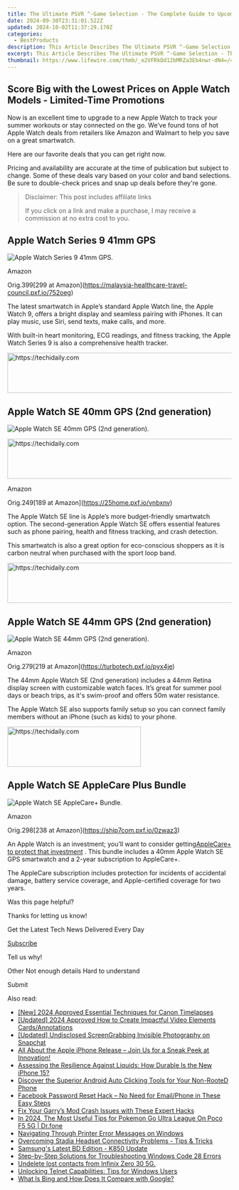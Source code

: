 ```yaml
---
title: The Ultimate PSVR ^-Game Selection - The Complete Guide to Upcoming Titles!
date: 2024-09-30T23:31:01.522Z
updated: 2024-10-02T11:37:29.170Z
categories:
  - BestProducts
description: This Article Describes The Ultimate PSVR ^-Game Selection - The Complete Guide to Upcoming Titles!
excerpt: This Article Describes The Ultimate PSVR ^-Game Selection - The Complete Guide to Upcoming Titles!
thumbnail: https://www.lifewire.com/thmb/_e2VFRkDd12bMRZa3Eb4nwr-dN4=/400x300/filters:no_upscale():max_bytes(150000):strip_icc():format(webp)/psvr2-headset-controllers-45d5e11f5c364b2faff3a67d9e13861c.jpg
---
```


## Score Big with the Lowest Prices on Apple Watch Models - Limited-Time Promotions

Now is an excellent time to upgrade to a new Apple Watch to track your summer workouts or stay connected on the go. We’ve found tons of hot Apple Watch deals from retailers like Amazon and Walmart to help you save on a great smartwatch.

 Here are our favorite deals that you can get right now.

 Pricing and availability are accurate at the time of publication but subject to change. Some of these deals vary based on your color and band selections. Be sure to double-check prices and snap up deals before they're gone.

>  Disclaimer: This post includes affiliate links
>
>  If you click on a link and make a purchase, I may receive a commission at no extra cost to you.
>

## Apple Watch Series 9 41mm GPS

![Apple Watch Series 9 41mm GPS.](https://www.lifewire.com/thmb/149rk6141Fwxu2K0zPzUW75uhiA=/1500x0/filters:no_upscale():max_bytes(150000):strip_icc():format(webp)/AppleWatch941mm_Amazon-c9119924b74441d799d461cb47110b97.jpg)

Amazon

 Orig.$399 [$299 at Amazon](https://malaysia-healthcare-travel-council.pxf.io/752oeg)

 The latest smartwatch in Apple’s standard Apple Watch line, the Apple Watch 9, offers a bright display and seamless pairing with iPhones. It can play music, use Siri, send texts, make calls, and more.

 With built-in heart monitoring, ECG readings, and fitness tracking, the Apple Watch Series 9 is also a comprehensive health tracker.

<!-- affiliate ads begin -->
<a href="https://zebaoaffiliateprogram.pxf.io/c/5597632/2137974/21526" target="_top" id="2137974">
  <img src="//a.impactradius-go.com/display-ad/21526-2137974" border="0" alt="https://techidaily.com" width="728" height="90"/>
</a>
<img height="0" width="0" src="https://zebaoaffiliateprogram.pxf.io/i/5597632/2137974/21526" style="position:absolute;visibility:hidden;" border="0" />
<!-- affiliate ads end -->

## Apple Watch SE 40mm GPS (2nd generation)

![Apple Watch SE 40mm GPS (2nd generation).](https://www.lifewire.com/thmb/YV3VdwrrZdcbEAiavg3f5u6XiZA=/1500x0/filters:no_upscale():max_bytes(150000):strip_icc():format(webp)/AppleWatchSE2ndgen_Amazon-fac13209ca0a408e8973c1d8a39eab7c.jpg)

<!-- affiliate ads begin -->
<a href="https://appsumo.8odi.net/c/5597632/2049370/7443" target="_top" id="2049370">
  <img src="//a.impactradius-go.com/display-ad/7443-2049370" border="0" alt="https://techidaily.com" width="728" height="90"/>
</a>
<img height="0" width="0" src="https://appsumo.8odi.net/i/5597632/2049370/7443" style="position:absolute;visibility:hidden;" border="0" />
<!-- affiliate ads end -->

Amazon

 Orig.$249 [$189 at Amazon](https://25home.pxf.io/vnbxnv)

 The Apple Watch SE line is Apple’s more budget-friendly smartwatch option. The second-generation Apple Watch SE offers essential features such as phone pairing, health and fitness tracking, and crash detection.

 This smartwatch is also a great option for eco-conscious shoppers as it is carbon neutral when purchased with the sport loop band.

<!-- affiliate ads begin -->
<a href="https://ephamedtechinc.pxf.io/c/5597632/2130528/26400" target="_top" id="2130528">
  <img src="//a.impactradius-go.com/display-ad/26400-2130528" border="0" alt="https://techidaily.com" width="728" height="90"/>
</a>
<img height="0" width="0" src="https://ephamedtechinc.pxf.io/i/5597632/2130528/26400" style="position:absolute;visibility:hidden;" border="0" />
<!-- affiliate ads end -->

## Apple Watch SE 44mm GPS (2nd generation)

![Apple Watch SE 44mm GPS (2nd generation).](https://www.lifewire.com/thmb/XqWcB_pYot6NqQT9bQzA3Wqz21I=/1500x0/filters:no_upscale():max_bytes(150000):strip_icc():format(webp)/AppleWatchSE44mm_Amazon-84b04c826608441da84bcda052f69ce4.jpg)

Amazon

 Orig.$279 [$219 at Amazon](https://turbotech.pxf.io/pyx4je)

 The 44mm Apple Watch SE (2nd generation) includes a 44mm Retina display screen with customizable watch faces. It’s great for summer pool days or beach trips, as it's swim-proof and offers 50m water resistance.

 The Apple Watch SE also supports family setup so you can connect family members without an iPhone (such as kids) to your phone.

<!-- affiliate ads begin -->
<a href="https://aligracehair.sjv.io/c/5597632/2135356/19272" target="_top" id="2135356">
  <img src="//a.impactradius-go.com/display-ad/19272-2135356" border="0" alt="https://techidaily.com" width="300" height="90"/>
</a>
<img height="0" width="0" src="https://aligracehair.sjv.io/i/5597632/2135356/19272" style="position:absolute;visibility:hidden;" border="0" />
<!-- affiliate ads end -->

## Apple Watch SE AppleCare Plus Bundle

![Apple Watch SE AppleCare+ Bundle.](https://www.lifewire.com/thmb/V_CKAJPODsRC69WDaFGFHd4gofc=/1500x0/filters:no_upscale():max_bytes(150000):strip_icc():format(webp)/AppleCareAppleWatchbundle_Amazon-36e322dc08a24ae7b5e618b6e7d07f78.jpg)

Amazon

 Orig.$298 [$238 at Amazon](https://ship7com.pxf.io/0zwaz3)

 An Apple Watch is an investment; you’ll want to consider getting[AppleCare+ to protect that investment](https://www.lifewire.com/is-applecare-plus-worth-it-8426183) . This bundle includes a 40mm Apple Watch SE GPS smartwatch and a 2-year subscription to AppleCare+.

 The AppleCare subscription includes protection for incidents of accidental damage, battery service coverage, and Apple-certified coverage for two years.

Was this page helpful?

Thanks for letting us know!

 Get the Latest Tech News Delivered Every Day

[Subscribe](https://www.lifewire.com/#)

Tell us why!

 Other  Not enough details  Hard to understand

 Submit

<ins class="adsbygoogle"
     style="display:block"
     data-ad-format="autorelaxed"
     data-ad-client="ca-pub-7571918770474297"
     data-ad-slot="1223367746"></ins>

<ins class="adsbygoogle"
     style="display:block"
     data-ad-client="ca-pub-7571918770474297"
     data-ad-slot="8358498916"
     data-ad-format="auto"
     data-full-width-responsive="true"></ins>

<span class="atpl-alsoreadstyle">Also read:</span>
<div><ul>
<li><a href="https://article-knowledge.techidaily.com/new-2024-approved-essential-techniques-for-canon-timelapses/"><u>[New] 2024 Approved Essential Techniques for Canon Timelapses</u></a></li>
<li><a href="https://youtube-lab.techidaily.com/ed-2024-approved-how-to-create-impactful-video-elements-cardsannotations/"><u>[Updated] 2024 Approved How to Create Impactful Video Elements Cards/Annotations</u></a></li>
<li><a href="https://snapchat-videos.techidaily.com/updated-undisclosed-screengrabbing-invisible-photography-on-snapchat/"><u>[Updated] Undisclosed ScreenGrabbing Invisible Photography on Snapchat</u></a></li>
<li><a href="https://technical-tips.techidaily.com/all-about-the-apple-iphone-release-join-us-for-a-sneak-peek-at-innovation/"><u>All About the Apple iPhone Release – Join Us for a Sneak Peek at Innovation!</u></a></li>
<li><a href="https://techno-recovery.techidaily.com/assessing-the-resilience-against-liquids-how-durable-is-the-new-iphone-15/"><u>Assessing the Resilience Against Liquids: How Durable Is the New iPhone 15?</u></a></li>
<li><a href="https://techno-recovery.techidaily.com/discover-the-superior-android-auto-clicking-tools-for-your-non-rooted-phone/"><u>Discover the Superior Android Auto Clicking Tools for Your Non-RooteD Phone</u></a></li>
<li><a href="https://techno-recovery.techidaily.com/facebook-password-reset-hack-no-need-for-emailphone-in-these-easy-steps/"><u>Facebook Password Reset Hack – No Need for Email/Phone in These Easy Steps</u></a></li>
<li><a href="https://win-blog.techidaily.com/fix-your-garrys-mod-crash-issues-with-these-expert-hacks/"><u>Fix Your Garry’s Mod Crash Issues with These Expert Hacks</u></a></li>
<li><a href="https://pokemon-go-android.techidaily.com/in-2024-the-most-useful-tips-for-pokemon-go-ultra-league-on-poco-f5-5g-drfone-by-drfone-virtual-android/"><u>In 2024, The Most Useful Tips for Pokemon Go Ultra League On Poco F5 5G | Dr.fone</u></a></li>
<li><a href="https://win11-tips.techidaily.com/navigating-through-printer-error-messages-on-windows/"><u>Navigating Through Printer Error Messages on Windows</u></a></li>
<li><a href="https://techno-recovery.techidaily.com/overcoming-stadia-headset-connectivity-problems-tips-and-tricks/"><u>Overcoming Stadia Headset Connectivity Problems - Tips & Tricks</u></a></li>
<li><a href="https://extra-resources.techidaily.com/samsungs-latest-bd-edition-k850-update/"><u>Samsung's Latest BD Edition - K850 Update</u></a></li>
<li><a href="https://techno-recovery.techidaily.com/step-by-step-solutions-for-troubleshooting-windows-code-28-errors/"><u>Step-by-Step Solutions for Troubleshooting Windows Code 28 Errors</u></a></li>
<li><a href="https://techidaily.com/undelete-lost-contacts-from-infinix-zero-30-5g-by-fonelab-android-recover-contacts/"><u>Undelete lost contacts from Infinix Zero 30 5G.</u></a></li>
<li><a href="https://techno-recovery.techidaily.com/unlocking-telnet-capabilities-tips-for-windows-users/"><u>Unlocking Telnet Capabilities: Tips for Windows Users</u></a></li>
<li><a href="https://techno-recovery.techidaily.com/what-is-bing-and-how-does-it-compare-with-google/"><u>What Is Bing and How Does It Compare with Google?</u></a></li>
</ul></div>

